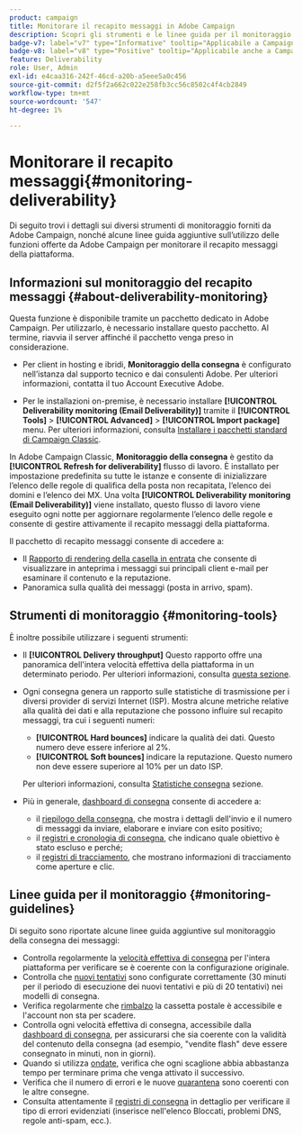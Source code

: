 ```yaml
---
product: campaign
title: Monitorare il recapito messaggi in Adobe Campaign
description: Scopri gli strumenti e le linee guida per il monitoraggio del recapito messaggi in Adobe Campaign
badge-v7: label="v7" type="Informative" tooltip="Applicabile a Campaign Classic v7"
badge-v8: label="v8" type="Positive" tooltip="Applicabile anche a Campaign v8"
feature: Deliverability
role: User, Admin
exl-id: e4caa316-242f-46cd-a20b-a5eee5a0c456
source-git-commit: d2f5f2a662c022e258fb3cc56c8502c4f4cb2849
workflow-type: tm+mt
source-wordcount: '547'
ht-degree: 1%

---
```


# Monitorare il recapito messaggi{#monitoring-deliverability}

Di seguito trovi i dettagli sui diversi strumenti di monitoraggio forniti da Adobe Campaign, nonché alcune linee guida aggiuntive sull’utilizzo delle funzioni offerte da Adobe Campaign per monitorare il recapito messaggi della piattaforma.

## Informazioni sul monitoraggio del recapito messaggi {#about-deliverability-monitoring}

Questa funzione è disponibile tramite un pacchetto dedicato in Adobe Campaign. Per utilizzarlo, è necessario installare questo pacchetto. Al termine, riavvia il server affinché il pacchetto venga preso in considerazione.
* Per client in hosting e ibridi, **Monitoraggio della consegna** è configurato nell’istanza dal supporto tecnico e dai consulenti Adobe. Per ulteriori informazioni, contatta il tuo Account Executive Adobe.

* Per le installazioni on-premise, è necessario installare **[!UICONTROL Deliverability monitoring (Email Deliverability)]** tramite il **[!UICONTROL Tools]** > **[!UICONTROL Advanced]** > **[!UICONTROL Import package]** menu. Per ulteriori informazioni, consulta [Installare i pacchetti standard di Campaign Classic](../../installation/using/installing-campaign-standard-packages.md).

In Adobe Campaign Classic, **Monitoraggio della consegna** è gestito da **[!UICONTROL Refresh for deliverability]** flusso di lavoro. È installato per impostazione predefinita su tutte le istanze e consente di inizializzare l’elenco delle regole di qualifica della posta non recapitata, l’elenco dei domini e l’elenco dei MX. Una volta **[!UICONTROL Deliverability monitoring (Email Deliverability)]** viene installato, questo flusso di lavoro viene eseguito ogni notte per aggiornare regolarmente l’elenco delle regole e consente di gestire attivamente il recapito messaggi della piattaforma.

Il pacchetto di recapito messaggi consente di accedere a:

* Il [Rapporto di rendering della casella in entrata](inbox-rendering.md) che consente di visualizzare in anteprima i messaggi sui principali client e-mail per esaminare il contenuto e la reputazione.
* Panoramica sulla qualità dei messaggi (posta in arrivo, spam).

## Strumenti di monitoraggio {#monitoring-tools}

È inoltre possibile utilizzare i seguenti strumenti:

* Il **[!UICONTROL Delivery throughput]** Questo rapporto offre una panoramica dell&#39;intera velocità effettiva della piattaforma in un determinato periodo. Per ulteriori informazioni, consulta [questa sezione](../../reporting/using/global-reports.md#delivery-throughput).
* Ogni consegna genera un rapporto sulle statistiche di trasmissione per i diversi provider di servizi Internet (ISP). Mostra alcune metriche relative alla qualità dei dati e alla reputazione che possono influire sul recapito messaggi, tra cui i seguenti numeri:
   * **[!UICONTROL Hard bounces]** indicare la qualità dei dati. Questo numero deve essere inferiore al 2%.
   * **[!UICONTROL Soft bounces]** indicare la reputazione. Questo numero non deve essere superiore al 10% per un dato ISP.

  Per ulteriori informazioni, consulta [Statistiche consegna](../../reporting/using/global-reports.md#delivery-statistics) sezione.
* Più in generale, [dashboard di consegna](about-delivery-monitoring.md) consente di accedere a:
   * il [riepilogo della consegna](delivery-dashboard.md#delivery-summary), che mostra i dettagli dell&#39;invio e il numero di messaggi da inviare, elaborare e inviare con esito positivo;
   * il [registri e cronologia di consegna](delivery-dashboard.md#delivery-logs-and-history), che indicano quale obiettivo è stato escluso e perché;
   * il [registri di tracciamento](delivery-dashboard.md#tracking-logs), che mostrano informazioni di tracciamento come aperture e clic.

## Linee guida per il monitoraggio {#monitoring-guidelines}

Di seguito sono riportate alcune linee guida aggiuntive sul monitoraggio della consegna dei messaggi:

* Controlla regolarmente la [velocità effettiva di consegna](../../reporting/using/global-reports.md#delivery-throughput) per l&#39;intera piattaforma per verificare se è coerente con la configurazione originale.
* Controlla che [nuovi tentativi](understanding-delivery-failures.md#retries-after-a-delivery-temporary-failure) sono configurate correttamente (30 minuti per il periodo di esecuzione dei nuovi tentativi e più di 20 tentativi) nei modelli di consegna.
* Verifica regolarmente che [rimbalzo](understanding-delivery-failures.md#bounce-mail-management) la cassetta postale è accessibile e l&#39;account non sta per scadere.
* Controlla ogni velocità effettiva di consegna, accessibile dalla [dashboard di consegna](delivery-dashboard.md), per assicurarsi che sia coerente con la validità del contenuto della consegna (ad esempio, &quot;vendite flash&quot; deve essere consegnato in minuti, non in giorni).
* Quando si utilizza [ondate](steps-sending-the-delivery.md#sending-using-multiple-waves), verifica che ogni scaglione abbia abbastanza tempo per terminare prima che venga attivato il successivo.
* Verifica che il numero di errori e le nuove [quarantena](understanding-quarantine-management.md) sono coerenti con le altre consegne.
* Consulta attentamente il [registri di consegna](delivery-dashboard.md#delivery-logs-and-history) in dettaglio per verificare il tipo di errori evidenziati (inserisce nell&#39;elenco Bloccati, problemi DNS, regole anti-spam, ecc.).
